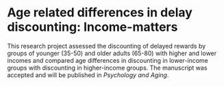 # Age related differences in delay discounting: Income-matters

This research project assessed the discounting of delayed rewards by groups of younger (35-50) and older adults (65-80) with higher and lower incomes and compared age differences in discounting in lower-income groups with discounting in higher-income groups.  The manuscript was accepted and will be published in *Psychology and Aging*.  
